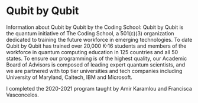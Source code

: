 # Qubit by Qubit
Information about Qubit by Qubit by the Coding School: Qubit by Qubit is the quantum initiative of The Coding School, a 501(c)(3) organization dedicated to training the future workforce in emerging technologies. To date Qubit by Qubit has trained over 20,000 K-16 students and members of the workforce in quantum computing education in 125 countries and all 50 states. To ensure our programming is of the highest quality, our Academic Board of Advisors is composed of leading expert quantum scientists, and we are partnered with top tier universities and tech companies including University of Maryland, Caltech, IBM and Microsoft.

I completed the 2020-2021 program taught by Amir Karamlou and Francisca Vasconcelos.
